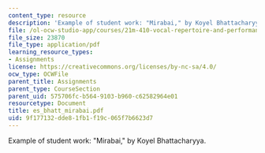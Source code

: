 ```yaml
---
content_type: resource
description: 'Example of student work: "Mirabai," by Koyel Bhattacharyya.'
file: /ol-ocw-studio-app/courses/21m-410-vocal-repertoire-and-performance-women-composers-spring-2007/9f177132dde81fb1f19c065f7b6623d7_es_bhatt_mirabai.pdf
file_size: 23870
file_type: application/pdf
learning_resource_types:
- Assignments
license: https://creativecommons.org/licenses/by-nc-sa/4.0/
ocw_type: OCWFile
parent_title: Assignments
parent_type: CourseSection
parent_uid: 575706fc-b564-9103-b960-c62582964e01
resourcetype: Document
title: es_bhatt_mirabai.pdf
uid: 9f177132-dde8-1fb1-f19c-065f7b6623d7
---
```

Example of student work: "Mirabai," by Koyel Bhattacharyya.